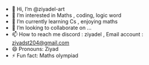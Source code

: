 - 👋 Hi, I’m @ziyadel-art
- 👀 I’m interested in Maths , coding, logic word
- 🌱 I’m currently learning Cs , enjoying maths 
- 💞️ I’m looking to collaborate on ...
- 📫 How to reach me discord : ziyadel , Email account : ziyadst204@gmail.com
- 😄 Pronouns: Ziyad
- ⚡ Fun fact: Maths olympiad

<!---
ziyadel-art/ziyadel-art is a ✨ special ✨ repository because its `README.md` (this file) appears on your GitHub profile.
You can click the Preview link to take a look at your changes.
--->

